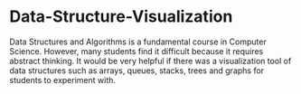 # Data-Structure-Visualization
Data Structures and Algorithms is a fundamental course in Computer Science. However, many students find it difficult because it requires abstract thinking. It would be very helpful if there was a visualization tool of data structures such as arrays, queues, stacks, trees and graphs for students to experiment with. 
